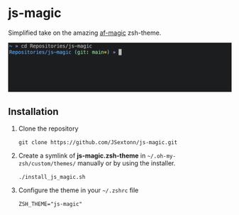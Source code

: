# js-magic
Simplified take on the amazing [af-magic](https://github.com/andyfleming/oh-my-zsh/blob/master/themes/af-magic.zsh-theme) zsh-theme.

![Preview image of zsh-theme](images/preview.png)

## Installation
1. Clone the repository
   ```
   git clone https://github.com/JSextonn/js-magic.git
   ```
2. Create a symlink of **js-magic.zsh-theme** in `~/.oh-my-zsh/custom/themes/` manually or by using the installer.
   ```
   ./install_js_magic.sh
   ```
3. Configure the theme in your `~/.zshrc` file
   ```
   ZSH_THEME="js-magic"
   ```